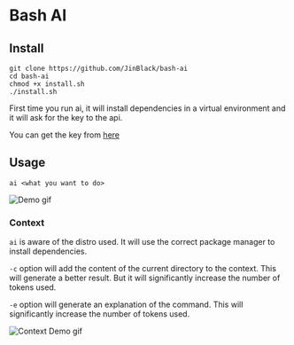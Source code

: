 # Bash AI

## Install
    git clone https://github.com/JinBlack/bash-ai
    cd bash-ai
    chmod +x install.sh
    ./install.sh

First time you run ai, it will install dependencies in a virtual environment and it will ask for the key to the api. 

You can get the key from [here](https://beta.openai.com/account/api-keys)


## Usage
`ai <what you want to do>`

![Demo gif](https://i.postimg.cc/VNqZh0tV/demo.gif)

### Context
`ai` is aware of the distro used. It will use the correct package manager to install dependencies.

`-c` option will add the content of the current directory to the context. This will generate a better result. But it will significantly increase the number of tokens used.

`-e` option will generate an explanation of the command. This will significantly increase the number of tokens used.


![Context Demo gif](https://i.postimg.cc/gjfFWs3K/context.gif)

